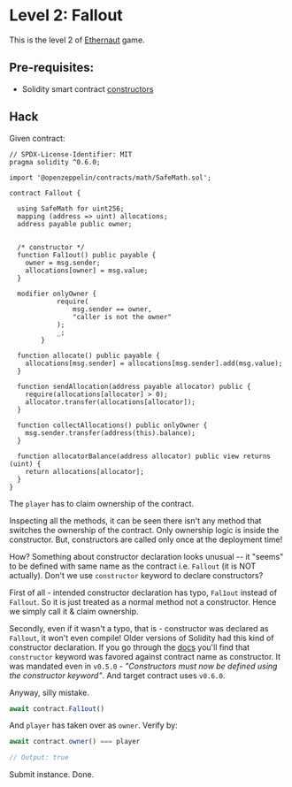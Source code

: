# Level 2: Fallout


This is the level 2 of [Ethernaut](https://ethernaut.openzeppelin.com/) game.

## Pre-requisites:
- Solidity smart contract [constructors](https://docs.soliditylang.org/en/v0.8.10/contracts.html)

## Hack
Given contract:

```solidity
// SPDX-License-Identifier: MIT
pragma solidity ^0.6.0;

import '@openzeppelin/contracts/math/SafeMath.sol';

contract Fallout {
  
  using SafeMath for uint256;
  mapping (address => uint) allocations;
  address payable public owner;


  /* constructor */
  function Fal1out() public payable {
    owner = msg.sender;
    allocations[owner] = msg.value;
  }

  modifier onlyOwner {
	        require(
	            msg.sender == owner,
	            "caller is not the owner"
	        );
	        _;
	    }

  function allocate() public payable {
    allocations[msg.sender] = allocations[msg.sender].add(msg.value);
  }

  function sendAllocation(address payable allocator) public {
    require(allocations[allocator] > 0);
    allocator.transfer(allocations[allocator]);
  }

  function collectAllocations() public onlyOwner {
    msg.sender.transfer(address(this).balance);
  }

  function allocatorBalance(address allocator) public view returns (uint) {
    return allocations[allocator];
  }
}
```

The `player` has to claim ownership of the contract.

Inspecting all the methods, it can be seen there isn't any method that switches the ownership of the contract. Only ownership logic is inside the constructor. But, constructors are called only once at the deployment time!

How? Something about constructor declaration looks unusual -- it "seems" to be defined with same name as the contract i.e. `Fallout` (it is NOT actually). Don't we use `constructor` keyword to declare constructors?

First of all - intended constructor declaration has typo, `Fal1out` instead of `Fallout`. So it is just treated as a normal method not a constructor. Hence we simply call it & claim ownership.

Secondly, even if it wasn't a typo, that is - constructor was declared as `Fallout`, it won't even compile! 
Older versions of Solidity had this kind of constructor declaration. If you go through the [docs](https://docs.soliditylang.org/en/v0.8.10/050-breaking-changes.html#constructors) you'll find that `constructor` keyword was favored against contract name as constructor. It was mandated even in `v0.5.0` - _"Constructors must now be defined using the constructor keyword"_. And target contract uses `v0.6.0`.

Anyway, silly mistake.

```javascript
await contract.Fal1out()
```

And `player` has taken over as `owner`. Verify by:
```javascript
await contract.owner() === player

// Output: true
```

Submit instance. Done.